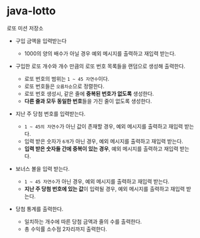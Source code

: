 # java-lotto

로또 미션 저장소
- 구입 금액을 입력받는다
    - 1000의 양의 배수가 아닐 경우 예외 메시지를 출력하고 재입력 받는다.
  

- 구입한 로또 개수와 개수 만큼의 로또 번호 목록들을 랜덤으로 생성해 출력한다.
    - 로또 번호의 범위는 `1 ~ 45 자연수`이다.
    - 로또 번호들은 `오름차순`으로 정렬한다.
    - 로또 번호 생성시, 같은 줄에 **중복된 번호가 없도록** 생성한다.
    - **다른 줄과 모두 동일한 번호**들을 가진 줄이 없도록 생성한다.
  

- 지난 주 당첨 번호를 입력받는다.
    - `1 ~ 45의 자연수`가 아닌 값이 존재할 경우, 예외 메시지를 출력하고 재입력 받는다.
    - 입력 받은 숫자가 `6개`가 아닌 경우, 예외 메시지를 출력하고 재입력 받는다.
    - **입력 받은 숫자들 간에 중복이 있는 경우**, 예외 메시지를 출력하고 재입력 받는다. 
  

- 보너스 볼을 입력 받는다.
    - `1 ~ 45 자연수`가 아닌 경우, 예외 메시지를 출력하고 재입력 받는다.
    - **지난 주 당첨 번호에 있는 값**이 입력될 경우, 예외 메시지를 출력하고 재입력 받는다.
  

- 당첨 통계를 출력한다.
  - 일치하는 개수에 따른 당첨 금액과 줄의 수를 출력한다.
  - 총 수익률 소수점 2자리까지 출력한다.

    
